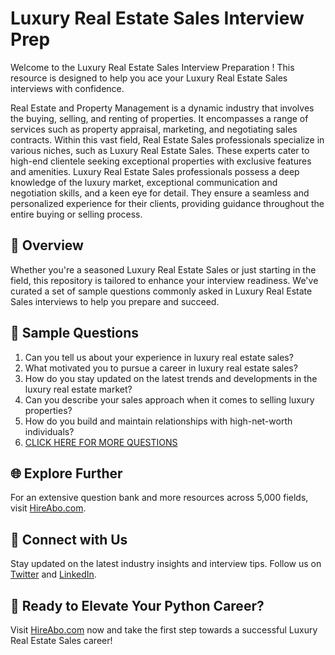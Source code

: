# Luxury Real Estate Sales Interview Prep

Welcome to the Luxury Real Estate Sales Interview Preparation ! This resource is designed to help you ace your Luxury Real Estate Sales interviews with confidence.

Real Estate and Property Management is a dynamic industry that involves the buying, selling, and renting of properties. It encompasses a range of services such as property appraisal, marketing, and negotiating sales contracts. Within this vast field, Real Estate Sales professionals specialize in various niches, such as Luxury Real Estate Sales. These experts cater to high-end clientele seeking exceptional properties with exclusive features and amenities. Luxury Real Estate Sales professionals possess a deep knowledge of the luxury market, exceptional communication and negotiation skills, and a keen eye for detail. They ensure a seamless and personalized experience for their clients, providing guidance throughout the entire buying or selling process.

## 🚀 Overview

Whether you're a seasoned Luxury Real Estate Sales or just starting in the field, this repository is tailored to enhance your interview readiness. We've curated a set of sample questions commonly asked in Luxury Real Estate Sales interviews to help you prepare and succeed.

## 📝 Sample Questions

1. Can you tell us about your experience in luxury real estate sales?
2. What motivated you to pursue a career in luxury real estate sales?
3. How do you stay updated on the latest trends and developments in the luxury real estate market?
4. Can you describe your sales approach when it comes to selling luxury properties?
5. How do you build and maintain relationships with high-net-worth individuals?
6. [CLICK HERE FOR MORE QUESTIONS](https://hireabo.com/job/21_0_11/Luxury%20Real%20Estate%20Sales)

## 🌐 Explore Further

For an extensive question bank and more resources across 5,000 fields, visit [HireAbo.com](https://www.hireabo.com).

## 📱 Connect with Us

Stay updated on the latest industry insights and interview tips. Follow us on [Twitter](https://twitter.com/hireabo) and [LinkedIn](https://www.linkedin.com/in/hire-abo-3609972a8/).

## 🚀 Ready to Elevate Your Python Career?

Visit [HireAbo.com](https://www.hireabo.com) now and take the first step towards a successful Luxury Real Estate Sales career!
